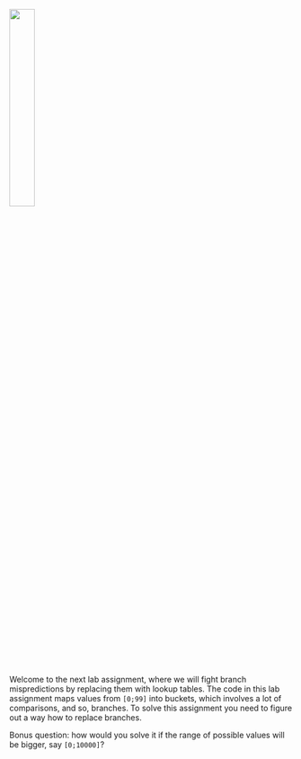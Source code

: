 [<img src="https://drive.google.com/uc?export=view&id=1NdSmpytK0QOpkLcJ_dpl6KNnN7XMxmOf" width="30%">](https://www.youtube.com/watch?v=bhz4t5QYApE&list=PLRWO2AL1QAV6bJAU2kgB4xfodGID43Y5d)

Welcome to the next lab assignment, where we will fight branch mispredictions by replacing them with lookup tables. The code in this lab assignment maps values from `[0;99]` into buckets, which involves a lot of comparisons, and so, branches. To solve this assignment you need to figure out a way how to replace branches.

Bonus question: how would you solve it if the range of possible values will be bigger, say `[0;10000]`?
